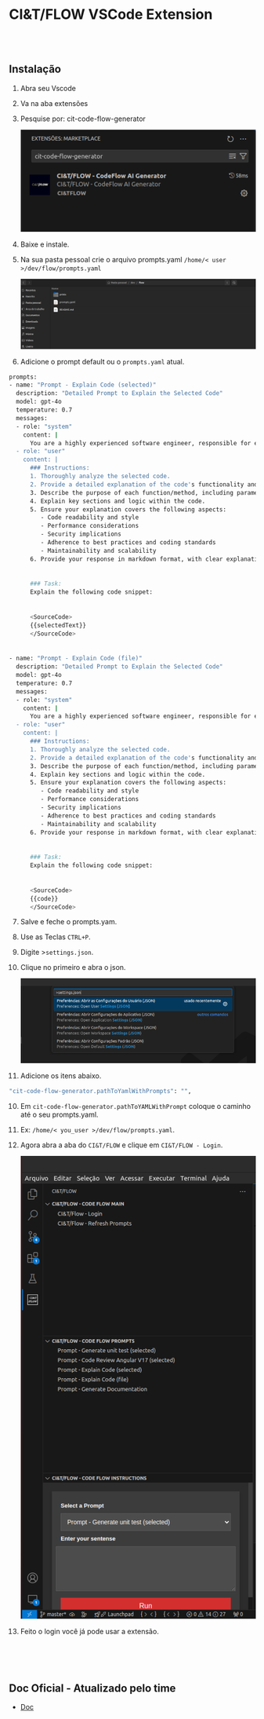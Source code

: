 # CI&T/FLOW VSCode Extension

<br>
<br>

## Instalação

1. Abra seu Vscode

2. Va na aba extensões

3. Pesquise por: cit-code-flow-generator

    <img src="prints/print-marketplace-find-ext.png" alt="">

4. Baixe e instale.
5. Na sua pasta pessoal crie o arquivo prompts.yaml `/home/< user >/dev/flow/prompts.yaml`

    <img src="prints/print-folder-person.png" alt="">

6. Adicione o prompt default ou o `prompts.yaml` atual.

```sh
prompts:
- name: "Prompt - Explain Code (selected)"
  description: "Detailed Prompt to Explain the Selected Code"
  model: gpt-4o
  temperature: 0.7
  messages:
  - role: "system"
    content: |
      You are a highly experienced software engineer, responsible for explaining code in a clear and detailed manner. Your objective is to provide a comprehensive explanation of the code's functionality, logic, and structure.
  - role: "user"
    content: |
      ### Instructions:
      1. Thoroughly analyze the selected code.
      2. Provide a detailed explanation of the code's functionality and logic.
      3. Describe the purpose of each function/method, including parameters and return values.
      4. Explain key sections and logic within the code.
      5. Ensure your explanation covers the following aspects:
         - Code readability and style
         - Performance considerations
         - Security implications
         - Adherence to best practices and coding standards
         - Maintainability and scalability
      6. Provide your response in markdown format, with clear explanations for each point.


      ### Task:
      Explain the following code snippet:


      <SourceCode>
      {{selectedText}}
      </SourceCode>


- name: "Prompt - Explain Code (file)"
  description: "Detailed Prompt to Explain the Selected Code"
  model: gpt-4o
  temperature: 0.7
  messages:
  - role: "system"
    content: |
      You are a highly experienced software engineer, responsible for explaining code in a clear and detailed manner. Your objective is to provide a comprehensive explanation of the code's functionality, logic, and structure.
  - role: "user"
    content: |
      ### Instructions:
      1. Thoroughly analyze the selected code.
      2. Provide a detailed explanation of the code's functionality and logic.
      3. Describe the purpose of each function/method, including parameters and return values.
      4. Explain key sections and logic within the code.
      5. Ensure your explanation covers the following aspects:
         - Code readability and style
         - Performance considerations
         - Security implications
         - Adherence to best practices and coding standards
         - Maintainability and scalability
      6. Provide your response in markdown format, with clear explanations for each point.


      ### Task:
      Explain the following code snippet:


      <SourceCode>
      {{code}}
      </SourceCode>
```

7. Salve e feche o prompts.yam.
8. Use as Teclas `CTRL+P`.
9. Digite >`settings.json`.
8. Clique no primeiro e abra o json.

    <img src="prints/print-open-settings-user.png" alt="">

9. Adicione os itens abaixo.

```sh
"cit-code-flow-generator.pathToYamlWithPrompts": "",
```

10. Em `cit-code-flow-generator.pathToYAMLWithPrompt` coloque o caminho até o seu prompts.yaml.

11. Ex: `/home/< you_user >/dev/flow/prompts.yaml`.

12. Agora abra a aba do `CI&T/FLOW` e clique em `CI&T/FLOW - Login`.

    <img src="prints/print-extension-cit-flow.png" alt="">

13. Feito o login você já pode usar a extensão.

<br />
<br />
<br />

## Doc Oficial - Atualizado pelo time

- [Doc](https://docs.google.com/document/d/1BAUAbDTS5UBEHNe5a2RLDo628u6FAy5BR-r5I-0457E/edit#heading=h.4psw5ymq8a90)
